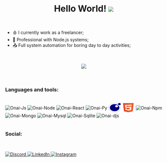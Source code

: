<h1 align="center" > Hello World! <img src="https://i.imgur.com/qfRWQvB.gif" width="3%"></h1>
</br>


- 🩸 I currently work as a freelancer;
- 🚀 Professional with Node.js systems;
- 📤 Full system automation for boring day to day activities;

<br><div align="center">
  <img height="180em" src="https://github-readme-stats.vercel.app/api/top-langs/?username=onai-js&layout=compact&langs_count=7&theme=cobalt"/>
</div><br>

<h3 align="left">Languages ​​and tools:</h3>

  <div style="display: inline_block"><br>
  <img align="center" alt="Onai-Js" height="30" width="40"
  src="https://cdn.jsdelivr.net/gh/devicons/devicon/icons/javascript/javascript-original.svg">
  <img align="center" alt="Onai-Node" height="30" width="40" src="https://cdn.jsdelivr.net/gh/devicons/devicon/icons/nodejs/nodejs-original.svg">
  <img align="center" alt="Onai-React" height="30" width="40" src="https://cdn.jsdelivr.net/gh/devicons/devicon/icons/react/react-original.svg">
  <img align="center" alt="Onai-Py" height="30" width="40"
  src="https://cdn.jsdelivr.net/gh/devicons/devicon/icons/python/python-original.svg">
  <img align="center" alt="Onai-Lua" height="30" width="40" src="https://raw.githubusercontent.com/devicons/devicon/master/icons/lua/lua-plain.svg">
  <img align="center" alt="Onai-HTML" height="30" width="40" src="https://raw.githubusercontent.com/devicons/devicon/master/icons/html5/html5-original.svg">
  <img align="center" alt="Onai-Npm" height="30" width="40" src="https://cdn.jsdelivr.net/gh/devicons/devicon/icons/npm/npm-original-wordmark.svg">

<img align="center" alt="Onai-Mongo" height="30" width="40" src="https://cdn.jsdelivr.net/gh/devicons/devicon/icons/mongodb/mongodb-original.svg">
<img align="center" alt="Onai-Mysql" height="30" width="40" src="https://cdn.jsdelivr.net/gh/devicons/devicon/icons/mysql/mysql-original.svg">
<img align="center" alt="Onai-Sqlite" height="30" width="40" src="https://cdn.jsdelivr.net/gh/devicons/devicon/icons/sqlite/sqlite-original.svg">
<img align="center" alt="Onai-djs" height="30" width="40" src="https://cdn.jsdelivr.net/gh/devicons/devicon/icons/discordjs/discordjs-plain.svg">

</div><br>
    
<h3 align="left">Social:</h3></br>

<a href="https://discord.com/users/897990202839166976" target="_blank"> <img src="https://www.vectorlogo.zone/logos/discordapp/discordapp-icon.svg" alt="Discord" width="40" height="40"/> </a>
<a href="https://www.linkedin.com/in/onaissac/" target="_blank"> <img src="https://www.vectorlogo.zone/logos/linkedin/linkedin-icon.svg" alt="LinkedIn" width="40" height="40"/> </a>
<a href="https://www.instagram.com/onaissacc/" target="_blank"> <img src="https://www.vectorlogo.zone/logos/instagram/instagram-icon.svg" alt="Instagram" width="40" height="40"/> </a>

